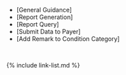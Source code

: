 
- [General Guidance]
- [Report Generation]
- [Report Query]
- [Submit Data to Payer]
- [Add Remark to Condition Category]

<br />

{% include link-list.md %}